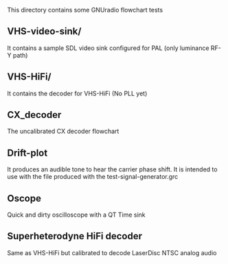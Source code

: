 This directory contains some GNUradio flowchart tests

## VHS-video-sink/

It contains a sample SDL video sink configured for PAL (only luminance RF-Y path)

## VHS-HiFi/

It contains the decoder for VHS-HiFi (No PLL yet)

## CX_decoder

The uncalibrated CX decoder flowchart

## Drift-plot

It produces an audible tone to hear the carrier phase shift. 
It is intended to use with the file produced with the test-signal-generator.grc

## Oscope

Quick and dirty oscilloscope with a QT Time sink

## Superheterodyne HiFi decoder

Same as VHS-HiFi but calibrated to decode LaserDisc NTSC analog audio

